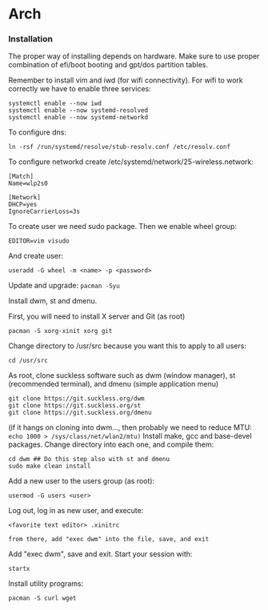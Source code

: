# Arch

### Installation

The proper way of installing depends on hardware. Make sure to use proper combination of efi/boot booting and gpt/dos partition tables.

Remember to install vim and iwd (for wifi connectivity). For wifi to work correctly we have to enable three services:
```
systemctl enable --now iwd
systemctl enable --now systemd-resolved
systemctl enable --now systemd-networkd
```
To configure dns:
```
ln -rsf /run/systemd/resolve/stub-resolv.conf /etc/resolv.conf
```
To configure networkd create /etc/systemd/network/25-wireless.network:
```
[Match]
Name=wlp2s0

[Network]
DHCP=yes
IgnoreCarrierLoss=3s
```

To create user we need sudo package. Then we enable wheel group:
```
EDITOR=vim visudo
```
And create user:
```
useradd -G wheel -m <name> -p <password>
```

Update and upgrade:
```pacman -Syu```

Install dwm, st and dmenu.

First, you will need to install X server and Git (as root)
```
pacman -S xorg-xinit xorg git
```
Change directory to /usr/src because you want this to apply to all users:
```
cd /usr/src
```
As root, clone suckless software such as dwm (window manager), st (recommended terminal), and dmenu (simple application menu)
```
git clone https://git.suckless.org/dwm
git clone https://git.suckless.org/st
git clone https://git.suckless.org/dmenu
```
(if it hangs on cloning into dwm..., then probably we need to reduce MTU: 
``` echo 1000 > /sys/class/net/wlan2/mtu) ```
Install make, gcc and base-devel packages.
Change directory into each one, and compile them:
```
cd dwm ## Do this step also with st and dmenu
sudo make clean install
```
Add a new user to the users group (as root):
```
usermod -G users <user>
```
Log out, log in as new user, and execute:
```
<favorite text editor> .xinitrc
```
    from there, add "exec dwm" into the file, save, and exit
Add "exec dwm", save and exit.
Start your session with:
```
startx
```
Install utility programs:
```
pacman -S curl wget
```
